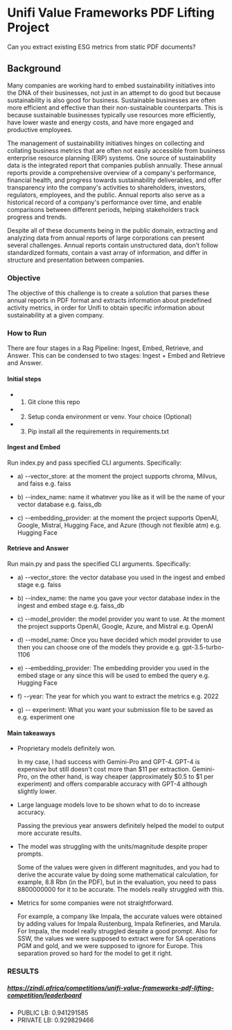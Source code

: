 # **Unifi Value Frameworks PDF Lifting Project**

Can you extract existing ESG metrics from static PDF documents?

## **Background**

Many companies are working hard to embed sustainability initiatives into the DNA of their businesses, not just in an attempt to do good but because sustainability is also good for business. Sustainable businesses are often more efficient and effective than their non-sustainable counterparts. This is because sustainable businesses typically use resources more efficiently, have lower waste and energy costs, and have more engaged and productive employees.

The management of sustainability initiatives hinges on collecting and collating business metrics that are often not easily accessible from business enterprise resource planning (ERP) systems. One source of sustainability data is the integrated report that companies publish annually. These annual reports provide a comprehensive overview of a company's performance, financial health, and progress towards sustainability deliverables, and offer transparency into the company's activities to shareholders, investors, regulators, employees, and the public. Annual reports also serve as a historical record of a company's performance over time, and enable comparisons between different periods, helping stakeholders track progress and trends.

Despite all of these documents being in the public domain, extracting and analyzing data from annual reports of large corporations can present several challenges. Annual reports contain unstructured data, don’t follow standardized formats, contain a vast array of information, and differ in structure and presentation between companies.

### **Objective**

The objective of this challenge is to create a solution that parses these annual reports in PDF format and extracts information about predefined activity metrics, in order for Unifi to obtain specific information about sustainability at a given company.

### **How to Run**

There are four stages in a Rag Pipeline: Ingest, Embed, Retrieve, and Answer. This can be condensed to two stages: Ingest + Embed and Retrieve and Answer.

#### **Initial steps**

* 1. Git clone this repo

* 2. Setup conda environment or venv. Your choice (Optional)
   
* 3. Pip install all the requirements in requirements.txt

#### **Ingest and Embed**

Run index.py and pass specified CLI arguments. Specifically:

* a) --vector_store: at the moment the project supports chroma, Milvus, and faiss e.g. faiss

* b) --index_name: name it whatever you like as it will be the name of your vector database e.g. faiss_db
   
* c) --embedding_provider: at the moment the project supports OpenAI, Google, Mistral, Hugging Face, and Azure (though not flexible atm) e.g. Hugging Face

#### **Retrieve and Answer**

Run main.py and pass the specified CLI arguments. Specifically:

* a) --vector_store: the vector database you used in the ingest and embed stage e.g. faiss
   
* b) --index_name: the name you gave your vector database index in the ingest and embed stage e.g. faiss_db
   
* c) --model_provider: the model provider you want to use. At the moment the project supports OpenAI, Google, Azure, and Mistral e.g. OpenAI
   
* d) --model_name: Once you have decided which model provider to use then you can choose one of the models they provide e.g. gpt-3.5-turbo-1106
   
* e) --embedding_provider: The embedding provider you used in the embed stage or any since this will be used to embed the query e.g. Hugging Face
   
* f) --year: The year for which you want to extract the metrics e.g. 2022
   
* g) -- experiment: What you want your submission file to be saved as e.g. experiment one

#### **Main takeaways**

* Proprietary models definitely won.
  
   In my case, I had success with Gemini-Pro and GPT-4. GPT-4 is expensive but still doesn't cost more than $11 per extraction. Gemini-Pro, on the other hand, is way cheaper (approximately $0.5 to $1 per experiment) and offers comparable accuracy with GPT-4 although slightly lower.
  
* Large language models love to be shown what to do to increase accuracy.

   Passing the previous year answers definitely helped the model to output more accurate results.
  
* The model was struggling with the units/magnitude despite proper prompts.

   Some of the values were given in different magnitudes, and you had to derive the accurate value by doing some mathematical calculation, for example, 8.8 Rbn (in the PDF), but in the evaluation, you need to pass 8800000000 for it to be accurate.    The models really struggled with this.
  
* Metrics for some companies were not straightforward.
  
   For example, a company like Impala, the accurate values were obtained by adding values for Impala Rustenburg, Impala Refineries, and Marula. For Impala, the model really struggled despite a good prompt.
   Also for SSW, the values we were supposed to extract were for SA operations PGM and gold, and we were supposed to ignore for Europe. This separation proved so hard for the model to get it right.

### RESULTS 
##### https://zindi.africa/competitions/unifi-value-frameworks-pdf-lifting-competition/leaderboard
* PUBLIC LB: 0.941291585
* PRIVATE LB: 0.929829466
